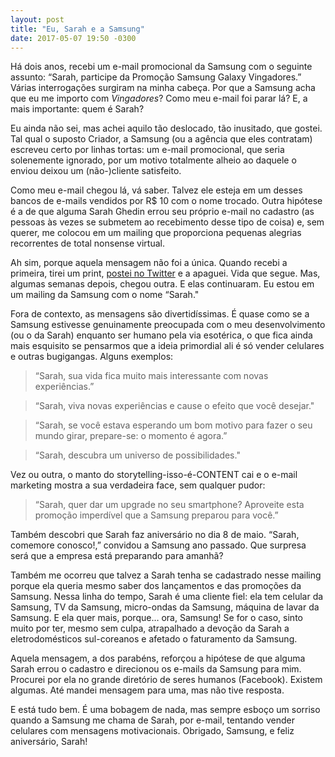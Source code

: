 ```yaml
---
layout: post
title: "Eu, Sarah e a Samsung"
date: 2017-05-07 19:50 -0300
---
```

Há dois anos, recebi um e-mail promocional da Samsung com o seguinte assunto: “Sarah, participe da Promoção Samsung Galaxy Vingadores.” Várias interrogações surgiram na minha cabeça. Por que a Samsung acha que eu me importo com _Vingadores_? Como meu e-mail foi parar lá? E, a mais importante: quem é Sarah?

Eu ainda não sei, mas achei aquilo tão deslocado, tão inusitado, que gostei. Tal qual o suposto Criador, a Samsung (ou a agência que eles contratam) escreveu certo por linhas tortas: um e-mail promocional, que seria solenemente ignorado, por um motivo totalmente alheio ao daquele o enviou deixou um (não-)cliente satisfeito.

Como meu e-mail chegou lá, vá saber. Talvez ele esteja em um desses bancos de e-mails vendidos por R$ 10 com o nome trocado. Outra hipótese é a de que alguma Sarah Ghedin errou seu próprio e-mail no cadastro (as pessoas às vezes se submetem ao recebimento desse tipo de coisa) e, sem querer, me colocou em um mailing que proporciona pequenas alegrias recorrentes de total nonsense virtual.

Ah sim, porque aquela mensagem não foi a única. Quando recebi a primeira, tirei um print, [postei no Twitter](https://twitter.com/ghedin/status/604702892944064512) e a apaguei. Vida que segue. Mas, algumas semanas depois, chegou outra. E elas continuaram. Eu estou em um mailing da Samsung com o nome “Sarah."

Fora de contexto, as mensagens são divertidíssimas. É quase como se a Samsung estivesse genuinamente preocupada com o meu desenvolvimento (ou o da Sarah) enquanto ser humano pela via esotérica, o que fica ainda mais esquisito se pensarmos que a ideia primordial ali é só vender celulares e outras bugigangas. Alguns exemplos:

>“Sarah, sua vida fica muito mais interessante com novas experiências.”

>“Sarah, viva novas experiências e cause o efeito que você desejar."

>“Sarah, se você estava esperando um bom motivo para fazer o seu mundo girar, prepare-se: o momento é agora.”

>“Sarah, descubra um universo de possibilidades."

Vez ou outra, o manto do storytelling-isso-é-CONTENT cai e o e-mail marketing mostra a sua verdadeira face, sem qualquer pudor:

>“Sarah, quer dar um upgrade no seu smartphone? Aproveite esta promoção imperdível que a Samsung preparou para você.”

Também descobri que Sarah faz aniversário no dia 8 de maio. “Sarah, comemore conosco!,” convidou a Samsung ano passado. Que surpresa será que a empresa está preparando para amanhã?

Também me ocorreu que talvez a Sarah tenha se cadastrado nesse mailing porque ela queria mesmo saber dos lançamentos e das promoções da Samsung. Nessa linha do tempo, Sarah é uma cliente fiel: ela tem celular da Samsung, TV da Samsung, micro-ondas da Samsung, máquina de lavar da Samsung. E ela quer mais, porque… ora, Samsung! Se for o caso, sinto muito por ter, mesmo sem culpa, atrapalhado a devoção da Sarah a eletrodomésticos sul-coreanos e afetado o faturamento da Samsung.

Aquela mensagem, a dos parabéns, reforçou a hipótese de que alguma Sarah errou o cadastro e direcionou os e-mails da Samsung para mim. Procurei por ela no grande diretório de seres humanos (Facebook). Existem algumas. Até mandei mensagem para uma, mas não tive resposta.

E está tudo bem. É uma bobagem de nada, mas sempre esboço um sorriso quando a Samsung me chama de Sarah, por e-mail, tentando vender celulares com mensagens motivacionais. Obrigado, Samsung, e feliz aniversário, Sarah!
